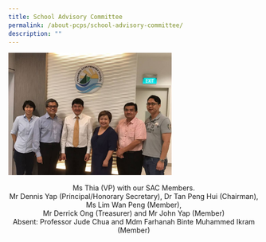 ```yaml
---
title: School Advisory Committee
permalink: /about-pcps/school-advisory-committee/
description: ""
---
```

<img src="/images/School%20Advisory%20Committee.jpeg" 
     style="width:65%">


<center>Ms Thia (VP) with our SAC Members.<br>
Mr Dennis Yap (Principal/Honorary Secretary), Dr Tan Peng Hui (Chairman),<br>
Ms Lim Wan Peng (Member),<br>
Mr Derrick Ong (Treasurer) and Mr John Yap (Member)</center>

<center>Absent: Professor Jude Chua and Mdm Farhanah Binte Muhammed Ikram (Member)</center>